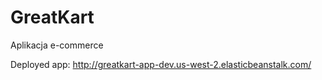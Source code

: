 # GreatKart

Aplikacja e-commerce

Deployed app: http://greatkart-app-dev.us-west-2.elasticbeanstalk.com/
